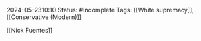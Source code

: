 2024-05-2310:10
Status: #Incomplete 
Tags: [[White supremacy]], [[Conservative (Modern)]]

 [[Nick Fuentes]] 

